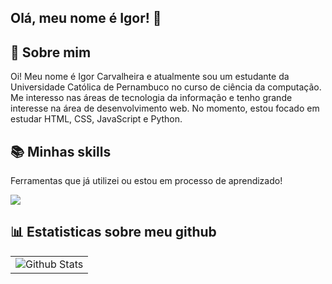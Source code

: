 ## Olá, meu nome é Igor! 👋


## 🌱 Sobre mim
Oi! Meu nome é Igor Carvalheira e atualmente sou um estudante da Universidade Católica de Pernambuco no curso de ciência da computação. Me interesso nas áreas de tecnologia da informação e tenho grande interesse na área de desenvolvimento web. No momento, estou focado em estudar HTML, CSS, JavaScript e Python. 

## 📚 Minhas skills
Ferramentas que já utilizei ou estou em processo de aprendizado!
<p align="left">
  <a href="https://skillicons.dev">
    <img src="https://skillicons.dev/icons?i=js,html,css,python" />
  </a>
</p>

## 📊 Estatisticas sobre meu github
<table>
  <tr>
    <td>
<img src="https://github-readme-stats.vercel.app/api/top-langs/?username=igorcarvalheira&theme=dracula&layout=compact"alt="Github Stats">
    </td>
  </tr>
</table>
